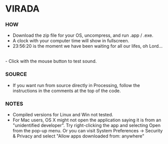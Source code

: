 # VIRADA

### HOW 

- Download the zip file for your OS, uncompress, and run .app / .exe.
- A clock with your computer time will show in fullscreen.
- 23:56:20 is the moment we have been waiting for all our lifes, oh Lord...
<br>
- Click with the mouse button to test sound.

### SOURCE

- If you want run from source directly in Processing, follow the instructions in the comments at the top of the code.

### NOTES
- Compiled versions for Linux and Win not tested. 
- For Mac users, OS X might not open the application saying it is from an "unidentified developer". Try right-clicking the app and selecting Open from the pop-up menu. Or you can visit System Preferences -> Security & Privacy and select "Allow apps downloaded from: anywhere"
